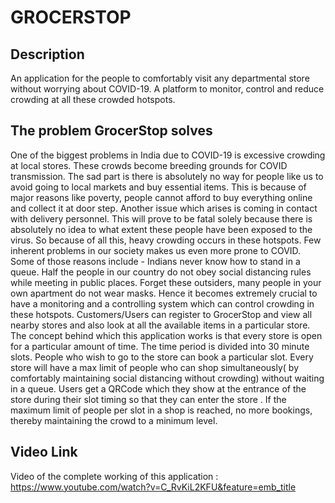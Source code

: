 # GROCERSTOP

## Description
An application for the people to comfortably visit any departmental store without worrying about COVID-19. A platform to monitor, control and reduce crowding at all these crowded hotspots.

## The problem GrocerStop solves
One of the biggest problems in India due to COVID-19 is excessive crowding at local stores. These crowds become breeding grounds for COVID transmission. The sad part is there is absolutely no way for people like us to avoid going to local markets and buy essential items. This is because of major reasons like poverty, people cannot afford to buy everything online and collect it at door step. Another issue which arises is coming in contact with delivery personnel. This will prove to be fatal solely because there is absolutely no idea to what extent these people have been exposed to the virus. So because of all this, heavy crowding occurs in these hotspots. Few inherent problems in our society makes us even more prone to COVID. Some of those reasons include - Indians never know how to stand in a queue. Half the people in our country do not obey social distancing rules while meeting in public places. Forget these outsiders, many people in your own apartment do not wear masks. Hence it becomes extremely crucial to have a monitoring and a controlling system which can control crowding in these hotspots. Customers/Users can register to GrocerStop and view all nearby stores and also look at all the available items in a particular store. The concept behind which this application works is that every store is open for a particular amount of time. The time period is divided into 30 minute slots. People who wish to go to the store can book a particular slot. Every store will have a max limit of people who can shop simultaneously( by comfortably maintaining social distancing without crowding) without waiting in a queue. Users get a QRCode which they show at the entrance of the store during their slot timing so that they can enter the store . If the maximum limit of people per slot in a shop is reached, no more bookings, thereby maintaining the crowd to a minimum level.

## Video Link
Video of the complete working of this application : 
https://www.youtube.com/watch?v=C_RvKiL2KFU&feature=emb_title
